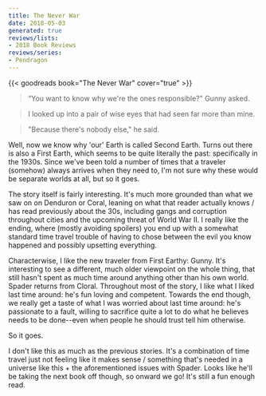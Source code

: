 ```yaml
---
title: The Never War
date: 2018-05-03
generated: true
reviews/lists:
- 2018 Book Reviews
reviews/series:
- Pendragon
---
```

{{< goodreads book="The Never War" cover="true" >}}

> “You want to know why we're the ones responsible?" Gunny asked.  

> I looked up into a pair of wise eyes that had seen far more than mine.  

> "Because there's nobody else," he said.  

<!--more-->

Well, now we know why 'our' Earth is called Second Earth. Turns out there is also a First Earth, which seems to be quite literally the past: specifically in the 1930s. Since we've been told a number of times that a traveler (somehow) always arrives when they need to, I'm not sure why these would be separate worlds at all, but so it goes.  

The story itself is fairly interesting. It's much more grounded than what we saw on on Denduron or Coral, leaning on what that reader actually knows / has read previously about the 30s, including gangs and corruption throughout cities and the upcoming threat of World War II. I really like the ending, where (mostly avoiding spoilers) you end up with a somewhat standard time travel trouble of having to chose between the evil you know happened and possibly upsetting everything.  

Characterwise, I like the new traveler from First Earthy: Gunny. It's interesting to see a different, much older viewpoint on the whole thing, that still hasn't spent as much time around anything other than his own world. Spader returns from Cloral. Throughout most of the story, I like what I liked last time around: he's fun loving and competent. Towards the end though, we really get a taste of what I was worried about last time around: he's passionate to a fault, willing to sacrifice quite a lot to do what he believes needs to be done--even when people he should trust tell him otherwise.  

So it goes.  

I don't like this as much as the previous stories. It's a combination of time travel just not feeling like it makes sense / something that's needed in a universe like this + the aforementioned issues with Spader. Looks like he'll be taking the next book off though, so onward we go! It's still a fun enough read.


